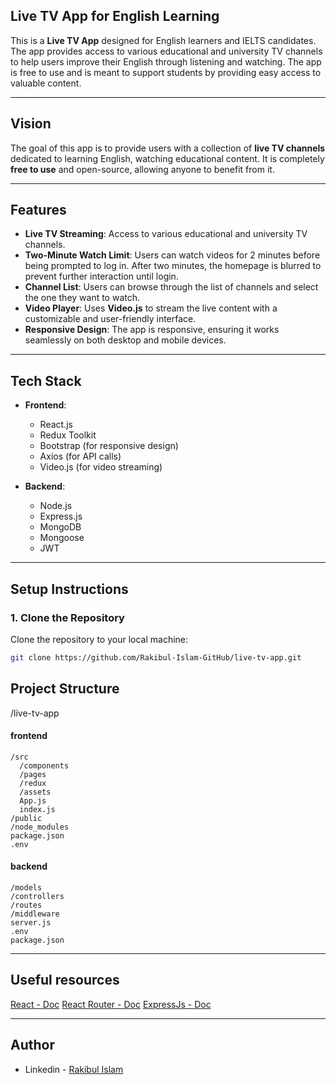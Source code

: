 ## Live TV App for English Learning

This is a **Live TV App** designed for English learners and IELTS candidates. The app provides access to various educational and university TV channels to help users improve their English through listening and watching. The app is free to use and is meant to support students by providing easy access to valuable content.

---

## **Vision**

The goal of this app is to provide users with a collection of **live TV channels** dedicated to learning English, watching educational content. It is completely **free to use** and open-source, allowing anyone to benefit from it.

---

## **Features**

- **Live TV Streaming**: Access to various educational and university TV channels.
- **Two-Minute Watch Limit**: Users can watch videos for 2 minutes before being prompted to log in. After two minutes, the homepage is blurred to prevent further interaction until login.
- **Channel List**: Users can browse through the list of channels and select the one they want to watch.
- **Video Player**: Uses **Video.js** to stream the live content with a customizable and user-friendly interface.
- **Responsive Design**: The app is responsive, ensuring it works seamlessly on both desktop and mobile devices.

---

## **Tech Stack**

- **Frontend**:

  - React.js
  - Redux Toolkit
  - Bootstrap (for responsive design)
  - Axios (for API calls)
  - Video.js (for video streaming)

- **Backend**:
  - Node.js
  - Express.js
  - MongoDB
  - Mongoose
  - JWT

---

## **Setup Instructions**

### 1. **Clone the Repository**

Clone the repository to your local machine:

```bash
git clone https://github.com/Rakibul-Islam-GitHub/live-tv-app.git
```

## Project Structure

/live-tv-app

#### frontend

    /src
      /components
      /pages
      /redux
      /assets
      App.js
      index.js
    /public
    /node_modules
    package.json
    .env

#### backend

    /models
    /controllers
    /routes
    /middleware
    server.js
    .env
    package.json

---

## Useful resources

[React - Doc](https://reactjs.org/)
[React Router - Doc](https://reactrouter.com/web)
[ExpressJs - Doc](https://expressjs.com/)

---

## Author

- Linkedin - [Rakibul Islam](https://linkedin.com/in/rakibul21)
